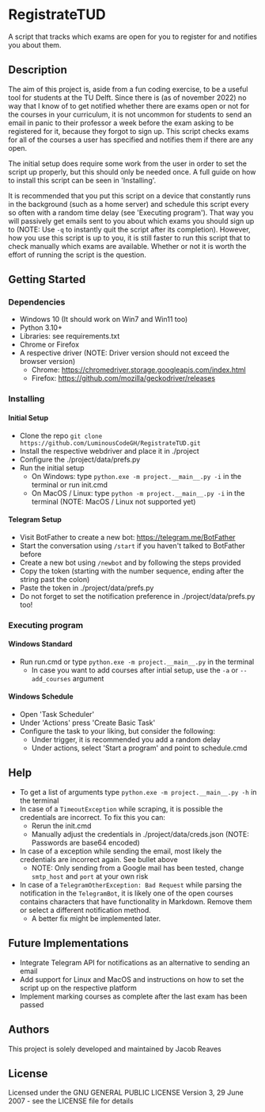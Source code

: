 # RegistrateTUD
A script that tracks which exams are open for you to register for and notifies you about them.

## Description

The aim of this project is, aside from a fun coding exercise, to be a useful tool for students at the TU Delft.
Since there is (as of november 2022) no way that I know of to get notified whether there are exams open 
or not for the courses in your curriculum, it is not uncommon for students to send an email in panic to their
professor a week before the exam asking to be registered for it, because they forgot to sign up. This script
checks exams for all of the courses a user has specified and notifies them if there are any open. 

The initial setup does require some work from the user in order to set the script up properly, but this should only
be needed once. A full guide on how to install this script can be seen in 'Installing'.

It is recommended that you put this script on a device that constantly runs in the background (such as a home server)
and schedule this script every so often with a random time delay (see 'Executing program'). That way you will passively 
get emails sent to you about which exams you should sign up to (NOTE: Use `-q` to instantly quit the script after 
its completion). However, how you use this script is up to you, it is still faster to run this script that 
to check manually which exams are available. Whether or not it is worth the effort of running the script is the question.

## Getting Started

### Dependencies

* Windows 10 (It should work on Win7 and Win11 too)
* Python 3.10+
* Libraries: see requirements.txt
* Chrome or Firefox
* A respective driver (NOTE: Driver version should not exceed the browser version)
    * Chrome:  https://chromedriver.storage.googleapis.com/index.html
    * Firefox: https://github.com/mozilla/geckodriver/releases

### Installing

#### Initial Setup

* Clone the repo `git clone https://github.com/LuminousCodeGH/RegistrateTUD.git`
* Install the respective webdriver and place it in ./project
* Configure the ./project/data/prefs.py
* Run the initial setup
    * On Windows: type `python.exe -m project.__main__.py -i` in the terminal or run init.cmd
    * On MacOS / Linux: type `python -m project.__main__.py -i` in the terminal (NOTE: MacOS / Linux not supported yet)

#### Telegram Setup

* Visit BotFather to create a new bot: https://telegram.me/BotFather
* Start the conversation using `/start` if you haven't talked to BotFather before
* Create a new bot using `/newbot` and by following the steps provided
* Copy the token (starting with the number sequence, ending after the string past the colon)
* Paste the token in ./project/data/prefs.py
* Do not forget to set the notification preference in ./project/data/prefs.py too!

### Executing program

#### Windows Standard

* Run run.cmd or type `python.exe -m project.__main__.py` in the terminal
    * In case you want to add courses after intial setup, use the `-a` or `--add_courses` argument

#### Windows Schedule

* Open 'Task Scheduler'
* Under 'Actions' press 'Create Basic Task'
* Configure the task to your liking, but consider the following:
    * Under trigger, it is recommended you add a random delay
    * Under actions, select 'Start a program' and point to schedule.cmd

## Help

* To get a list of arguments type `python.exe -m project.__main__.py -h` in the terminal
* In case of a `TimeoutException` while scraping, it is possible the credentials are incorrect. To fix this you can:
    * Rerun the init.cmd
    * Manually adjust the credentials in ./project/data/creds.json (NOTE: Passwords are base64 encoded)
* In case of a exception while sending the email, most likely the credentials are incorrect again. See bullet above
    * NOTE: Only sending from a Google mail has been tested, change `smtp_host` and `port` at your own risk
* In case of a `TelegramOtherException: Bad Request` while parsing the notification in the `TelegramBot`, it is likely one of the open courses contains characters that have functionality in Markdown. Remove them or select a different notification method.
    * A better fix might be implemented later.

## Future Implementations

* Integrate Telegram API for notifications as an alternative to sending an email
* Add support for Linux and MacOS and instructions on how to set the script up on the respective platform
* Implement marking courses as complete after the last exam has been passed

## Authors

This project is solely developed and maintained by Jacob Reaves

## License

Licensed under the GNU GENERAL PUBLIC LICENSE Version 3, 29 June 2007 - see the LICENSE file for details